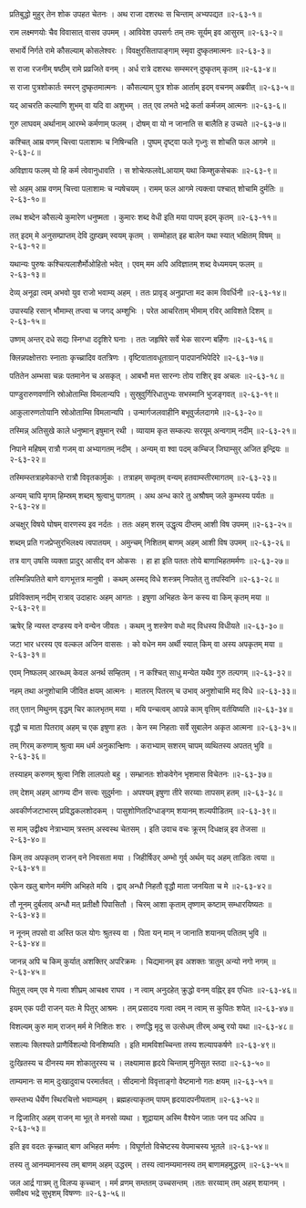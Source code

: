 प्रतिबुद्धो मुहुर् तेन शोक उपहत चेतनः ।
अथ राजा दशरथः स चिन्ताम् अभ्यपद्यत ॥२-६३-१॥

राम लक्ष्मणयोः चैव विवासात् वासव उपमम् ।
आविवेश उपसर्गः तम् तमः सूर्यम् इव आसुरम् ॥२-६३-२॥

सभार्ये निर्गते रामे कौसल्याम् कोसलेश्वरः ।
विवक्षुरसितापाङ्गाम् स्मृवा दुष्कृतमात्मनः ॥२-६३-३॥

स राजा रजनीम् षष्ठीम् रामे प्रव्रजिते वनम् ।
अर्ध रात्रे दशरथः सम्स्मरन् दुष्कृतम् कृतम् ॥२-६३-४॥

स राजा पुत्रशोकार्तः स्मरन् दुष्कृतमात्मनः ।
कौसल्याम् पुत्र शोक आर्ताम् इदम् वचनम् अब्रवीत् ॥२-६३-५॥

यद् आचरति कल्याणि शुभम् वा यदि वा अशुभम् ।
तत् एव लभते भद्रे कर्ता कर्मजम् आत्मनः ॥२-६३-६॥

गुरु लाघवम् अर्थानाम् आरम्भे कर्मणाम् फलम् ।
दोषम् वा यो न जानाति स बालैति ह उच्यते ॥२-६३-७॥

कश्चित् आम्र वणम् चित्त्वा पलाशामः च निषिन्चति ।
पुष्पम् दृष्ट्वा फले गृध्नुः स शोचति फल आगमे ॥२-६३-८॥

अविज्ञाय फलम् यो हि कर्म त्वेवानुधावति ।
स शोचेत्फलवेLआयाम् यथा किम्शुकसेचकः ॥२-६३-९॥

सो अहम् आम्र वणम् चित्त्वा पलाशामः च न्यषेचयम् ।
रामम् फल आगमे त्यक्त्वा पश्चात् शोचामि दुर्मतिः ॥२-६३-१०॥

लब्ध शब्देन कौसल्ये कुमारेण धनुष्मता ।
कुमारः शब्द वेधी इति मया पापम् इदम् कृतम् ॥२-६३-११॥

तत् इदम् मे अनुसम्प्राप्तम् देवि दुह्खम् स्वयम् कृतम् ।
सम्मोहात् इह बालेन यथा स्यात् भक्षितम् विषम् ॥२-६३-१२॥

यथान्यः पुरुषः कश्चित्पलाशैर्मोओहितो भवेत् ।
एवम् मम अपि अविज्ञातम् शब्द वेध्यमयम् फलम् ॥२-६३-१३॥

देव्य् अनूढा त्वम् अभवो युव राजो भवाम्य् अहम् ।
ततः प्रावृड् अनुप्राप्ता मद काम विवर्धिनी ॥२-६३-१४॥

उपास्यहि रसान् भौमाम्स् तप्त्वा च जगद् अम्शुभिः ।
परेत आचरिताम् भीमाम् रविर् आविशते दिशम् ॥२-६३-१५॥

उष्णम् अन्तर् दधे सद्यः स्निग्धा ददृशिरे घनाः ।
ततः जहृषिरे सर्वे भेक सारन्ग बर्हिणः ॥२-६३-१६॥

क्लिन्नपक्षोत्तराः स्नाताः कृच्च्रादिव वतत्रिणः ।
वृष्टिवातावधूताग्रान् पादपानभिपेदिरे ॥२-६३-१७॥

पतितेन अम्भसा चन्नः पतमानेन च असकृत् ।
आबभौ मत्त सारन्गः तोय राशिर् इव अचलः ॥२-६३-१८॥

पाण्डुरारुणवर्णानि स्रोओताम्सि विमलान्यपि ।
सुस्रुवुर्गिरिधातुभ्यः सभस्मानि भुजङ्गवत् ॥२-६३-१९॥

आकुलारुणतोयानि स्रोओताम्सि विमलान्यपि ।
उन्मार्गजलवाहीनि बभूवुर्जलदागमे ॥२-६३-२०॥

तस्मिन्न् अतिसुखे काले धनुष्मान् इषुमान् रथी ।
व्यायाम कृत सम्कल्पः सरयूम् अन्वगाम् नदीम् ॥२-६३-२१॥

निपाने महिषम् रात्रौ गजम् वा अभ्यागतम् नदीम् ।
अन्यम् वा श्वा पदम् कम्चिज् जिघाम्सुर् अजित इन्द्रियः ॥२-६३-२२॥

तस्मिम्स्तत्राहमेकान्ते रात्रौ विवृतकार्मुकः ।
तत्राहम् सम्वृतम् वन्यम् हतवाम्स्तीरमागतम् ॥२-६३-२३॥

अन्यम् चापि मृगम् हिम्स्रम् शब्दम् श्रुत्वाभु पागतम् ।
अथ अन्ध कारे तु अश्रौषम् जले कुम्भस्य पर्यतः ॥२-६३-२४॥

अचक्षुर् विषये घोषम् वारणस्य इव नर्दतः ।
ततः अहम् शरम् उद्धृत्य दीप्तम् आशी विष उपमम् ॥२-६३-२५॥

शब्दम् प्रति गजप्रेप्सुरभिलक्ष्य त्वपातयम् ।
अमुन्चम् निशितम् बाणम् अहम् आशी विष उपमम् ॥२-६३-२६॥

तत्र वाग् उषसि व्यक्ता प्रादुर् आसीद् वन ओकसः ।
हा हा इति पततः तोये बाणाभिहतमर्मणः ॥२-६३-२७॥

तस्मिन्निपतिते बाणे वागभूत्तत्र मानुषी ।
कथम् अस्मद् विधे शस्त्रम् निपतेत् तु तपस्विनि ॥२-६३-२८॥

प्रविविक्ताम् नदीम् रात्राव् उदाहारः अहम् आगतः ।
इषुणा अभिहतः केन कस्य वा किम् कृतम् मया ॥२-६३-२९॥

ऋषेर् हि न्यस्त दण्डस्य वने वन्येन जीवतः ।
कथम् नु शस्त्रेण वधो मद् विधस्य विधीयते ॥२-६३-३०॥

जटा भार धरस्य एव वल्कल अजिन वाससः ।
को वधेन मम अर्थी स्यात् किम् वा अस्य अपकृतम् मया ॥२-६३-३१॥

एवम् निष्फलम् आरब्धम् केवल अनर्थ सम्हितम् ।
न कश्चित् साधु मन्येत यथैव गुरु तल्पगम् ॥२-६३-३२॥

नहम् तथा अनुशोचामि जीवित क्षयम् आत्मनः ।
मातरम् पितरम् च उभाव् अनुशोचामि मद् विधे ॥२-६३-३३॥

तत् एतान् मिथुनम् वृद्धम् चिर कालभृतम् मया ।
मयि पन्चत्वम् आपन्ने काम् वृत्तिम् वर्तयिष्यति ॥२-६३-३४॥

वृद्धौ च माता पितराव् अहम् च एक इषुणा हतः ।
केन स्म निहताः सर्वे सुबालेन अकृत आत्मना ॥२-६३-३५॥

तम् गिरम् करुणाम् श्रुत्वा मम धर्म अनुकान्क्षिणः ।
कराभ्याम् सशरम् चापम् व्यथितस्य अपतत् भुवि ॥२-६३-३६॥

तस्याहम् करुणम् श्रुत्वा निशि लालपतो बहु ।
सम्भ्रानतः शोकवेगेन भृशमास विचेतनः ॥२-६३-३७॥

तम् देशम् अहम् आगम्य दीन सत्त्वः सुदुर्मनाः ।
अपश्यम् इषुणा तीरे सरय्वाः तापसम् हतम् ॥२-६३-३८॥

अवकीर्णजटाभारम् प्रविद्धकलशोदकम् ।
पासुशोणितदिग्धाङ्गम् शयानम् शल्यपीडितम् ॥२-६३-३९॥

स माम् उद्वीक्ष्य नेत्राभ्याम् त्रस्तम् अस्वस्थ चेतसम् ।
इति उवाच वचः क्रूरम् दिधक्षन्न् इव तेजसा ॥२-६३-४०॥

किम् तव अपकृतम् राजन् वने निवसता मया ।
जिहीर्षिउर् अम्भो गुर्व् अर्थम् यद् अहम् ताडितः त्वया ॥२-६३-४१॥

एकेन खलु बाणेन मर्मणि अभिहते मयि ।
द्वाव् अन्धौ निहतौ वृद्धौ माता जनयिता च मे ॥२-६३-४२॥

तौ नूनम् दुर्बलाव् अन्धौ मत् प्रतीक्षौ पिपासितौ ।
चिरम् आशा कृताम् तृष्णाम् कष्टाम् सम्धारयिष्यतः ॥२-६३-४३॥

न नूनम् तपसो वा अस्ति फल योगः श्रुतस्य वा ।
पिता यन् माम् न जानाति शयानम् पतितम् भुवि ॥२-६३-४४॥

जानन्न् अपि च किम् कुर्यात् अशक्तिर् अपरिक्रमः ।
चिद्यमानम् इव अशक्तः त्रातुम् अन्यो नगो नगम् ॥२-६३-४५॥

पितुस् त्वम् एव मे गत्वा शीघ्रम् आचक्ष्व राघव ।
न त्वाम् अनुदहेत् क्रुद्धो वनम् वह्निर् इव एधितः ॥२-६३-४६॥

इयम् एक पदी राजन् यतः मे पितुर् आश्रमः ।
तम् प्रसादय गत्वा त्वम् न त्वाम् स कुपितः शपेत् ॥२-६३-४७॥

विशल्यम् कुरु माम् राजन् मर्म मे निशितः शरः ।
रुणद्धि मृदु स उत्सेधम् तीरम् अम्बु रयो यथा ॥२-६३-४८॥

सशल्यः क्लिश्यते प्राणैर्विशल्यो विनशिष्यति ।
इति मामविशच्चिन्ता तस्य शल्यापकर्षणे ॥२-६३-४९॥

दुःखितस्य च दीनस्य मम शोकातुरस्य च ।
लक्ष्यामास हृदये चिन्ताम् मुनिसुत स्तदा ॥२-६३-५०॥

ताम्यमानः स माम् दुःखादुवाच परमार्तवत् ।
सीदमानो विवृत्ताङ्गो वेष्टमानो गतः क्षयम् ॥२-६३-५१॥

सम्स्तभ्य धैर्येण स्थिरचित्तो भवाम्यहम् ।
ब्रह्महत्याकृतम् पापम् हृदयादपनीयताम् ॥२-६३-५२॥

न द्विजातिर् अहम् राजन् मा भूत् ते मनसो व्यथा ।
शूद्रायाम् अस्मि वैश्येन जातः जन पद अधिप ॥२-६३-५३॥

इति इव वदतः कृच्च्रात् बाण अभिहत मर्मणः ।
विघूर्णतो विचेष्टस्य वेपमाचस्य भूतले ॥२-६३-५४॥

तस्य तु आनम्यमानस्य तम् बाणम् अहम् उद्धरम् ।
तस्य त्वानम्यमानस्य तम् बाणामहमुद्धरम् ॥२-६३-५५॥

जल आर्द्र गात्रम् तु विलप्य कृच्चान् ।
मर्म व्रणम् सम्ततम् उच्चसन्तम् ।ततः सरय्वाम् तम् अहम् शयानम् ।समीक्ष्य भद्रे सुभृशम् विषण्णः ॥२-६३-५६॥


